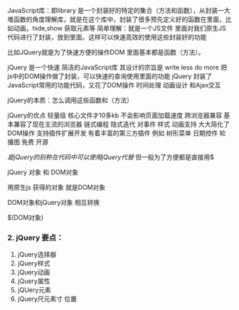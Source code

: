 JavaScript库：即library 是一个封装好的特定的集合（方法和函数），从封装一大堆函数的角度理解库，就是在这个库中，封装了很多预先定义好的函数在里面，比如动画，hide,show 获取元素等
简单理解：就是一个JS文件 里面对我们原生JS代码进行了封装，放到里面。这样可以快速高效的使用这些封装好的功能

比如JQuery就是为了快速方便的操作DOM 里面基本都是函数（方法）。


jQuery 是一个快速 简洁的JavaScript库 其设计的宗旨是 write less do more
把js中的DOM操作做了封装，可以快速的查询使用里面的功能
jQuery 封装了JavaScript常用的功能代码，又花了DOM操作 时间处理 动画设计 和Ajax交互

jQuery的本质：怎么调用这些函数和（方法）

jQuery的优点
轻量级 核心文件才10多kb 不会影响页面加载速度
跨浏览器兼容 基本兼容了现在主流的浏览器
链式编程 隐式迭代
对事件 样式 动画支持 大大简化了DOM操作
支持插件扩展开发 有着丰富的第三方插件 例如 树形菜单 日期控件 轮播图
免费 开源


$是jQuery的别称 在代码中可以使用jQuery 代替$ 但一般为了方便都是直接用$


jQuery 对象 和 DOM对象

用原生js 获得的对象 就是DOM对象

DOM对象和jQuery对象 相互转换

$(DOM对象)


### 2. jQuery 要点：
 1. jQuery选择器
 2. jQuery样式
 3. jQuery动画
 4. jQuery属性
 5. jQUery元素
 6. jQuery尺元素寸 位置